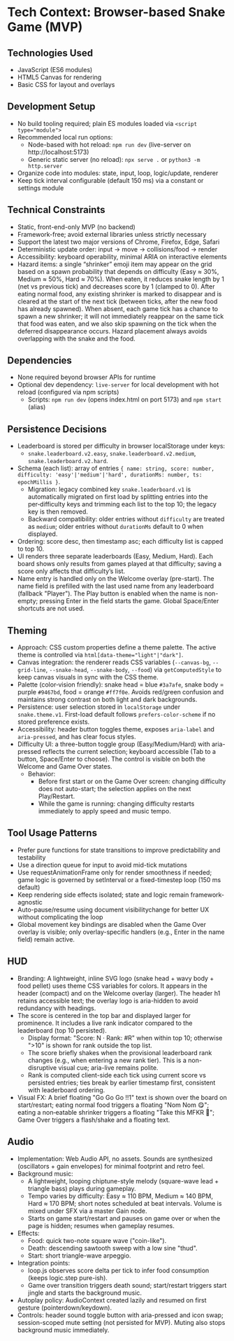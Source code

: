 # Tech Context: Browser-based Snake Game (MVP)

## Technologies Used
- JavaScript (ES6 modules)
- HTML5 Canvas for rendering
- Basic CSS for layout and overlays

## Development Setup
- No build tooling required; plain ES modules loaded via `<script type="module">`
- Recommended local run options:
  - Node-based with hot reload: `npm run dev` (live-server on http://localhost:5173)
  - Generic static server (no reload): `npx serve .` or `python3 -m http.server`
- Organize code into modules: state, input, loop, logic/update, renderer
- Keep tick interval configurable (default 150 ms) via a constant or settings module

## Technical Constraints
- Static, front-end-only MVP (no backend)
- Framework-free; avoid external libraries unless strictly necessary
- Support the latest two major versions of Chrome, Firefox, Edge, Safari
- Deterministic update order: input → move → collisions/food → render
- Accessibility: keyboard operability, minimal ARIA on interactive elements
- Hazard items: a single “shrinker” emoji item may appear on the grid based on a spawn probability that depends on difficulty (Easy ≈ 30%, Medium ≈ 50%, Hard ≈ 70%). When eaten, it reduces snake length by 1 (net vs previous tick) and decreases score by 1 (clamped to 0). After eating normal food, any existing shrinker is marked to disappear and is cleared at the start of the next tick (between ticks, after the new food has already spawned). When absent, each game tick has a chance to spawn a new shrinker; it will not immediately reappear on the same tick that food was eaten, and we also skip spawning on the tick when the deferred disappearance occurs. Hazard placement always avoids overlapping with the snake and the food.

## Dependencies
- None required beyond browser APIs for runtime
- Optional dev dependency: `live-server` for local development with hot reload (configured via npm scripts)
  - Scripts: `npm run dev` (opens index.html on port 5173) and `npm start` (alias)

## Persistence Decisions
- Leaderboard is stored per difficulty in browser localStorage under keys:
  - `snake.leaderboard.v2.easy`, `snake.leaderboard.v2.medium`, `snake.leaderboard.v2.hard`.
- Schema (each list): array of entries `{ name: string, score: number, difficulty: 'easy'|'medium'|'hard', durationMs: number, ts: epochMillis }`.
  - Migration: legacy combined key `snake.leaderboard.v1` is automatically migrated on first load by splitting entries into the per‑difficulty keys and trimming each list to the top 10; the legacy key is then removed.
  - Backward compatibility: older entries without `difficulty` are treated as `medium`; older entries without `durationMs` default to 0 when displayed.
- Ordering: score desc, then timestamp asc; each difficulty list is capped to top 10.
- UI renders three separate leaderboards (Easy, Medium, Hard). Each board shows only results from games played at that difficulty; saving a score only affects that difficulty’s list.
- Name entry is handled only on the Welcome overlay (pre-start). The name field is prefilled with the last used name from any leaderboard (fallback "Player"). The Play button is enabled when the name is non-empty; pressing Enter in the field starts the game. Global Space/Enter shortcuts are not used.

## Theming
- Approach: CSS custom properties define a theme palette. The active theme is controlled via `html[data-theme="light"|"dark"]`.
- Canvas integration: the renderer reads CSS variables (`--canvas-bg`, `--grid-line`, `--snake-head`, `--snake-body`, `--food`) via `getComputedStyle` to keep canvas visuals in sync with the CSS theme.
- Palette (color‑vision friendly): snake head = blue `#3a7afe`, snake body = purple `#9467bd`, food = orange `#ff7f0e`. Avoids red/green confusion and maintains strong contrast on both light and dark backgrounds.
- Persistence: user selection stored in `localStorage` under `snake.theme.v1`. First-load default follows `prefers-color-scheme` if no stored preference exists.
- Accessibility: header button toggles theme, exposes `aria-label` and `aria-pressed`, and has clear focus styles.
- Difficulty UI: a three-button toggle group (Easy/Medium/Hard) with aria-pressed reflects the current selection; keyboard accessible (Tab to a button, Space/Enter to choose). The control is visible on both the Welcome and Game Over states.
  - Behavior:
    - Before first start or on the Game Over screen: changing difficulty does not auto-start; the selection applies on the next Play/Restart.
    - While the game is running: changing difficulty restarts immediately to apply speed and music tempo.

## Tool Usage Patterns
- Prefer pure functions for state transitions to improve predictability and testability
- Use a direction queue for input to avoid mid-tick mutations
- Use requestAnimationFrame only for render smoothness if needed; game logic is governed by setInterval or a fixed-timestep loop (150 ms default)
- Keep rendering side effects isolated; state and logic remain framework-agnostic
- Auto-pause/resume using document visibilitychange for better UX without complicating the loop
- Global movement key bindings are disabled when the Game Over overlay is visible; only overlay-specific handlers (e.g., Enter in the name field) remain active.

## HUD
- Branding: A lightweight, inline SVG logo (snake head + wavy body + food pellet) uses theme CSS variables for colors. It appears in the header (compact) and on the Welcome overlay (larger). The header h1 retains accessible text; the overlay logo is aria-hidden to avoid redundancy with headings.
- The score is centered in the top bar and displayed larger for prominence. It includes a live rank indicator compared to the leaderboard (top 10 persisted).
  - Display format: "Score: N · Rank: #R" when within top 10; otherwise ">10" is shown for rank outside the top list.
  - The score briefly shakes when the provisional leaderboard rank changes (e.g., when entering a new rank tier). This is a non-disruptive visual cue; aria-live remains polite.
  - Rank is computed client-side each tick using current score vs persisted entries; ties break by earlier timestamp first, consistent with leaderboard ordering.
- Visual FX: A brief floating "Go Go Go !!1" text is shown over the board on start/restart; eating normal food triggers a floating "Nom Nom 😋"; eating a non‑eatable shrinker triggers a floating "Take this MFKR 🤮"; Game Over triggers a flash/shake and a floating text.

## Audio
- Implementation: Web Audio API, no assets. Sounds are synthesized (oscillators + gain envelopes) for minimal footprint and retro feel.
- Background music:
  - A lightweight, looping chiptune-style melody (square-wave lead + triangle bass) plays during gameplay.
  - Tempo varies by difficulty: Easy ≈ 110 BPM, Medium ≈ 140 BPM, Hard ≈ 170 BPM; short notes scheduled at beat intervals. Volume is mixed under SFX via a master Gain node.
  - Starts on game start/restart and pauses on game over or when the page is hidden; resumes when gameplay resumes.
- Effects:
  - Food: quick two-note square wave ("coin-like").
  - Death: descending sawtooth sweep with a low sine "thud".
  - Start: short triangle-wave arpeggio.
- Integration points:
  - loop.js observes score delta per tick to infer food consumption (keeps logic.step pure-ish).
  - Game over transition triggers death sound; start/restart triggers start jingle and starts the background music.
- Autoplay policy: AudioContext created lazily and resumed on first gesture (pointerdown/keydown).
- Controls: header sound toggle button with aria-pressed and icon swap; session-scoped mute setting (not persisted for MVP). Muting also stops background music immediately.
